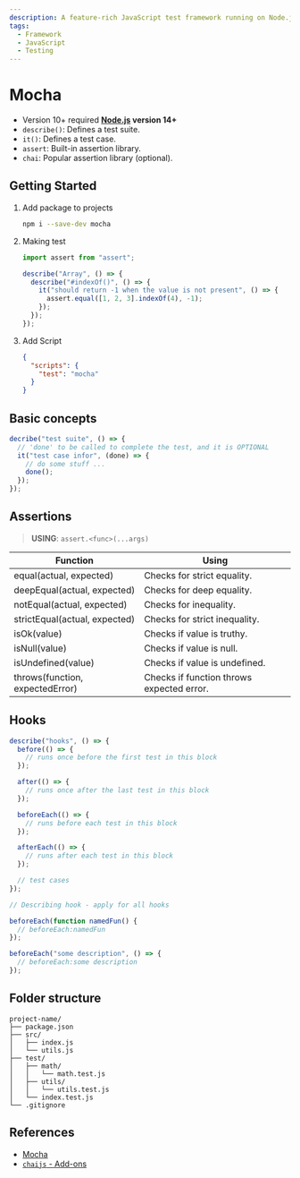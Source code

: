 ```yaml
---
description: A feature-rich JavaScript test framework running on Node.js and in the browser.
tags:
  - Framework
  - JavaScript
  - Testing
---
```


# Mocha

- Version 10+ required **[Node.js](/docs/technologies/js/env/nodejs.md) version 14+**
- `describe()`: Defines a test suite.
- `it()`: Defines a test case.
- `assert`: Built-in assertion library.
- `chai`: Popular assertion library (optional).

## Getting Started

1. Add package to projects

   ```bash
   npm i --save-dev mocha
   ```

2. Making test

   ```js title="test/mocha.test.js"
   import assert from "assert";

   describe("Array", () => {
     describe("#indexOf()", () => {
       it("should return -1 when the value is not present", () => {
         assert.equal([1, 2, 3].indexOf(4), -1);
       });
     });
   });
   ```

3. Add Script

   ```json title='package.json'
   {
     "scripts": {
       "test": "mocha"
     }
   }
   ```

## Basic concepts

```js
decribe("test suite", () => {
  // 'done' to be called to complete the test, and it is OPTIONAL
  it("test case infor", (done) => {
    // do some stuff ...
    done();
  });
});
```

## Assertions

> **USING**: `assert.<func>(...args)`

| Function                        | Using                                     |
| ------------------------------- | ----------------------------------------- |
| equal(actual, expected)         | Checks for strict equality.               |
| deepEqual(actual, expected)     | Checks for deep equality.                 |
| notEqual(actual, expected)      | Checks for inequality.                    |
| strictEqual(actual, expected)   | Checks for strict inequality.             |
| isOk(value)                     | Checks if value is truthy.                |
| isNull(value)                   | Checks if value is null.                  |
| isUndefined(value)              | Checks if value is undefined.             |
| throws(function, expectedError) | Checks if function throws expected error. |

## Hooks

```js
describe("hooks", () => {
  before(() => {
    // runs once before the first test in this block
  });

  after(() => {
    // runs once after the last test in this block
  });

  beforeEach(() => {
    // runs before each test in this block
  });

  afterEach(() => {
    // runs after each test in this block
  });

  // test cases
});
```

```js
// Describing hook - apply for all hooks

beforeEach(function namedFun() {
  // beforeEach:namedFun
});

beforeEach("some description", () => {
  // beforeEach:some description
});
```

## Folder structure

```plaintext
project-name/
├── package.json
├── src/
│   ├── index.js
│   └── utils.js
├── test/
│   ├── math/
│   │   └── math.test.js
│   ├── utils/
│   │   └── utils.test.js
│   └── index.test.js
└── .gitignore
```

## References

- [Mocha](https://mochajs.org)
- [`chaijs` - Add-ons](https://www.chaijs.com/)
